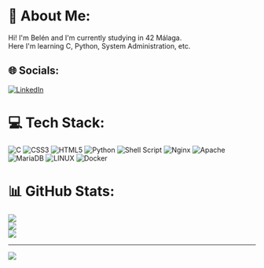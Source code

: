 # 💫 About Me:
Hi! I'm Belén and I'm currently studying in 42 Málaga.<br>Here I'm learning C, Python, System Administration, etc.


## 🌐 Socials:
[![LinkedIn](https://img.shields.io/badge/LinkedIn-%230077B5.svg?logo=linkedin&logoColor=white)](https://linkedin.com/in/belengarijotaillefer) 

# 💻 Tech Stack:
![C](https://img.shields.io/badge/c-%2300599C.svg?style=plastic&logo=c&logoColor=white) ![CSS3](https://img.shields.io/badge/css3-%231572B6.svg?style=plastic&logo=css3&logoColor=white) ![HTML5](https://img.shields.io/badge/html5-%23E34F26.svg?style=plastic&logo=html5&logoColor=white) ![Python](https://img.shields.io/badge/python-3670A0?style=plastic&logo=python&logoColor=ffdd54) ![Shell Script](https://img.shields.io/badge/shell_script-%23121011.svg?style=plastic&logo=gnu-bash&logoColor=white) ![Nginx](https://img.shields.io/badge/nginx-%23009639.svg?style=plastic&logo=nginx&logoColor=white) ![Apache](https://img.shields.io/badge/apache-%23D42029.svg?style=plastic&logo=apache&logoColor=white) ![MariaDB](https://img.shields.io/badge/MariaDB-003545?style=plastic&logo=mariadb&logoColor=white) ![LINUX](https://img.shields.io/badge/Linux-FCC624?style=plastic&logo=linux&logoColor=black) ![Docker](https://img.shields.io/badge/docker-%230db7ed.svg?style=plastic&logo=docker&logoColor=white)
# 📊 GitHub Stats:
![](https://github-readme-stats.vercel.app/api?username=begarijo&theme=nord&hide_border=false&include_all_commits=false&count_private=false)<br/>
![](https://github-readme-streak-stats.herokuapp.com/?user=begarijo&theme=nord&hide_border=false)<br/>
![](https://github-readme-stats.vercel.app/api/top-langs/?username=begarijo&theme=nord&hide_border=false&include_all_commits=false&count_private=false&layout=compact)

---
[![](https://visitcount.itsvg.in/api?id=begarijo&icon=0&color=0)](https://visitcount.itsvg.in)

<!-- Proudly created with GPRM ( https://gprm.itsvg.in ) -->
